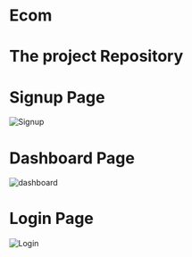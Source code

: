 # Ecom

# The project Repository

# Signup Page
![Signup](https://user-images.githubusercontent.com/82175847/163762226-27f1a81e-f1b8-4aa6-bcb6-cc4ab69ce0bc.png)

# Dashboard Page
![dashboard](https://user-images.githubusercontent.com/82175847/163762230-9d4a2d2b-dc4c-4ef6-b71f-e820d7c28b9f.png)

# Login Page
![Login](https://user-images.githubusercontent.com/82175847/163762233-28053ed8-2f3f-4995-b4c2-57797dc0d9ec.png)
